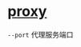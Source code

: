 # [proxy](https://kubernetes.io/docs/reference/generated/kubectl/kubectl-commands#proxy)

`--port` 代理服务端口
